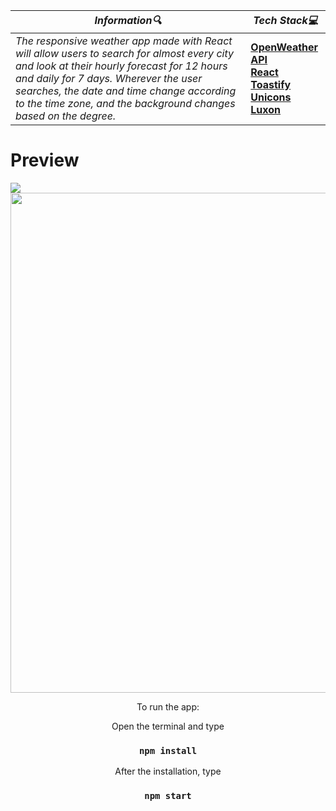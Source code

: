 | **_Information:mag:_**                                                                                                                                                                                                                                                                                   | **_Tech Stack:computer:_**                                                                                                                                                                                                                                                                                                         |
|-----------------------------------------------------------------------------------------------------------------------------------------------------------------------------------------------------------------------------------------------------------------------------------------------------|--------------------------------------------------------------------------------------------------------------------------------------------------------------------------------------------------------------------------------------------------------------------------------------------------------------------------------|
| _The responsive weather app made with React will allow users to search for almost every city and look at their hourly forecast for 12 hours and daily for 7 days. Wherever the user searches, the date and time change according to the time zone, and the background changes based on the degree._ |__<a target="blank" href="https://openweathermap.org"> OpenWeather API</a> <br> <a target="blank" href="https://www.npmjs.com/package/react-toastify"> React Toastify </a> <br> <a target="blank" href="https://iconscout.com/unicons"> Unicons </a> <br> <a target="blank" href="https://moment.github.io/luxon/#/"> Luxon </a>__ |




<h1>Preview</h1>
<img src="https://user-images.githubusercontent.com/109925130/190870576-2faa1b35-2788-4c50-9dd3-82e435e6d2e7.png">
<div align="center">
<img src="https://user-images.githubusercontent.com/109925130/190869578-f84c1ecc-ca50-413e-b7f7-87d31704bdd9.gif" style="width: 800px;"> <br>
  
 To run the app:  <br>

Open the terminal and type 

 ### `npm install`
 
After the installation, type

 ### `npm start`
 
</div>
